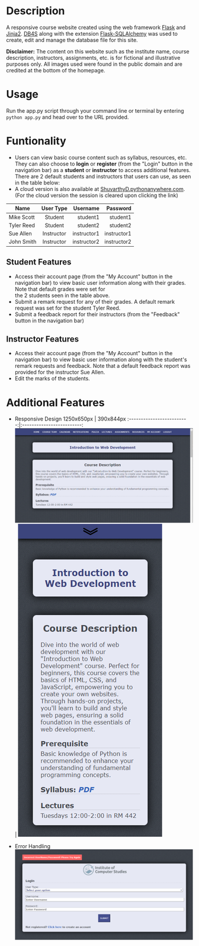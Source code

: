# Description
A responsive course website created using the web framework [Flask](https://flask.palletsprojects.com/en/3.0.x/) and [Jinja2](https://jinja.palletsprojects.com/en/3.1.x/). [DB4S](https://sqlitebrowser.org/) along with the extension [Flask-SQLAlchemy](https://flask-sqlalchemy.palletsprojects.com/en/3.1.x/) was used to create, edit and manage the database file for this site.

**Disclaimer:** The content on this website such as the institute name, course description, instructors, assignments, etc. is for fictional and illustrative purposes only. All images used were found in the public domain and are credited at the bottom of the homepage.

# Usage
Run the app.py script through your command line or terminal by entering `python app.py` and head over to the URL provided. 

# Funtionality
* Users can view basic course content such as syllabus, resources, etc. They can also choose to **login** or **register** (from the "Login" button in the navigation bar) as a **student** or **instructor** to access additional features. There are 2 default students and instructors that users can use, as seen in the table below:
* A cloud version is also available at [ShuvarthyD.pythonanywhere.com](ShuvarthyD.pythonanywhere.com). (For the cloud version the session is cleared upon clicking the link)

| Name          | User Type     | Username  | Password |
| ------------- |:-------------:| ---------:| --------:|
| Mike Scott    | Student       | student1    | student1    |
| Tyler Reed    | Student       | student2    | student2    | 
| Sue Allen     | Instructor    | instructor1 | instructor1 |
| John Smith    | Instructor    | instructor2 | instructor2 |

## Student Features
   - Access their account page (from the "My Account" button in the navigation bar) to view basic user information along with their grades. Note that default grades were set for    
     the 2 students seen in the table above.
   - Submit a remark request for any of their grades. A default remark request was set for the student Tyler Reed.
   - Submit a feedback report for their instructors (from the "Feedback" button in the navigation bar)

## Instructor Features
   - Access their account page (from the "My Account" button in the navigation bar) to view basic user information along with the student's remark requests and feedback. Note that 
     a default feedback report was provided for the instructor Sue Allen.
   - Edit the marks of the students.

# Additional Features
* Responsive Design
   1250x650px                 |  390x844px
   :-------------------------:|:-------------------------:
   ![img](static/img/1250x650.png)  |  ![img](static/img/390x844.png)

* Error Handling
![img](static/img/Error.png)

